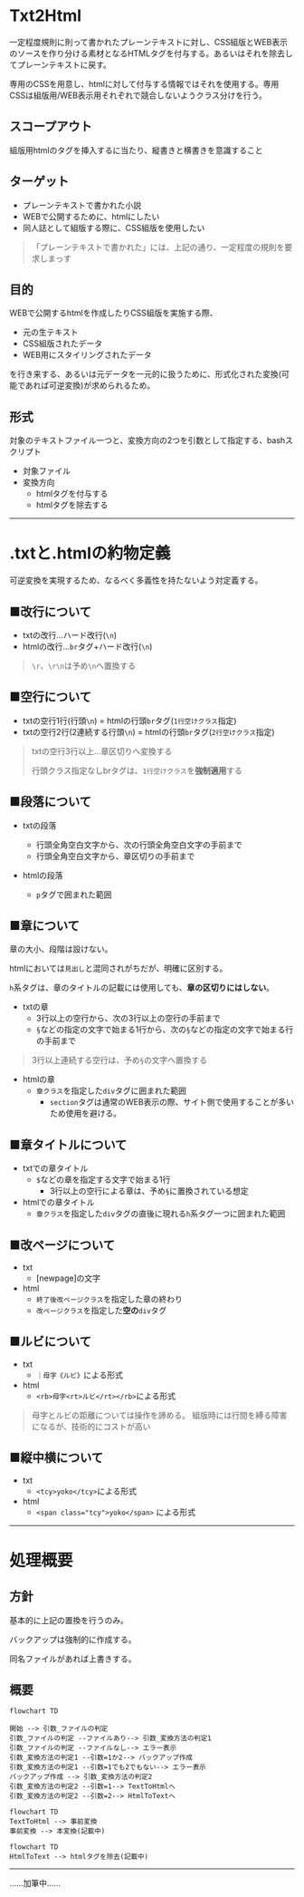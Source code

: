 # Txt2Html
一定程度規則に則って書かれたプレーンテキストに対し、CSS組版とWEB表示のソースを作り分ける素材となるHTMLタグを付与する。あるいはそれを除去してプレーンテキストに戻す。

専用のCSSを用意し、htmlに対して付与する情報ではそれを使用する。専用CSSは組版用/WEB表示用それぞれで競合しないようクラス分けを行う。

## スコープアウト
組版用htmlのタグを挿入するに当たり、縦書きと横書きを意識すること

## ターゲット
- プレーンテキストで書かれた小説
- WEBで公開するために、htmlにしたい
- 同人誌として組版する際に、CSS組版を使用したい

> 「プレーンテキストで書かれた」には、上記の通り、一定程度の規則を要求しまっす

## 目的
WEBで公開するhtmlを作成したりCSS組版を実施する際、
- 元の生テキスト
- CSS組版されたデータ
- WEB用にスタイリングされたデータ

を行き来する、あるいは元データを一元的に扱うために、形式化された変換(可能であれば可逆変換)が求められるため。

## 形式
対象のテキストファイル一つと、変換方向の2つを引数として指定する、bashスクリプト
- 対象ファイル
- 変換方向
  - htmlタグを付与する
  - htmlタグを除去する

---

# .txtと.htmlの約物定義
可逆変換を実現するため、なるべく多義性を持たないよう対定義する。

## ■改行について
- txtの改行…ハード改行(`\n`)
- htmlの改行…`br`タグ+ハード改行(`\n`)

> `\r`、`\r\n`は予め`\n`へ置換する

## ■空行について
- txtの空行1行(行頭`\n`) = htmlの行頭`br`タグ(`1行空けクラス`指定)
- txtの空行2行(2連続する行頭`\n`) = htmlの行頭`br`タグ(`2行空けクラス`指定)
> txtの空行3行以上…章区切りへ変換する
> 
> 行頭クラス指定なしbrタグは、`1行空けクラス`を**強制適用**する

## ■段落について
- txtの段落
  - 行頭全角空白文字から、次の行頭全角空白文字の手前まで 
  - 行頭全角空白文字から、章区切りの手前まで

- htmlの段落
  - `p`タグで囲まれた範囲

## ■章について
章の大小、段階は設けない。

htmlにおいては`見出し`と混同されがちだが、明確に区別する。

`h`系タグは、章のタイトルの記載には使用しても、**章の区切りにはしない**。

- txtの章
  - 3行以上の空行から、次の3行以上の空行の手前まで
  - `§`などの指定の文字で始まる1行から、次の`§`などの指定の文字で始まる行の手前まで
> 3行以上連続する空行は、予め`§`の文字へ置換する

- htmlの章
  - `章クラス`を指定した`div`タグに囲まれた範囲
    - `section`タグは通常のWEB表示の際、サイト側で使用することが多いため使用を避ける。

## ■章タイトルについて
- txtでの章タイトル
  - `$`などの章を指定する文字で始まる1行
    - 3行以上の空行による章は、予め`§`に置換されている想定
- htmlでの章タイトル
  - `章クラス`を指定した`div`タグの直後に現れる`h`系タグ一つに囲まれた範囲

## ■改ページについて
- txt
  - [newpage]の文字
- html
  - `終了後改ページクラス`を指定した章の終わり
  - `改ページクラス`を指定した**空の**`div`タグ

## ■ルビについて
- txt
  - `｜母字《ルビ》`による形式
- html
  - `<rb>母字<rt>ルビ</rt></rb>`による形式
> 母字とルビの距離については操作を諦める。
> 組版時には行間を縛る障害になるが、技術的にコストが高い

## ■縦中横について
- txt
  - `<tcy>yoko</tcy>`による形式
- html
  - `<span class="tcy">yoko</span>` による形式

---

# 処理概要

## 方針

基本的に上記の置換を行うのみ。

バックアップは強制的に作成する。

同名ファイルがあれば上書きする。

## 概要

``` mermaid 
flowchart TD

開始 --> 引数_ファイルの判定
引数_ファイルの判定 --ファイルあり--> 引数_変換方法の判定1 
引数_ファイルの判定 --ファイルなし--> エラー表示
引数_変換方法の判定1 --引数=1か2--> バックアップ作成
引数_変換方法の判定1 --引数=1でも2でもない--> エラー表示
バックアップ作成 --> 引数_変換方法の判定2
引数_変換方法の判定2 --引数=1--> TextToHtmlへ
引数_変換方法の判定2 --引数=2--> HtmlToTextへ

```

``` mermaid 
flowchart TD
TextToHtml --> 事前変換
事前変換 --> 本変換(記載中)

```

``` mermaid 
flowchart TD
HtmlToText --> htmlタグを除去(記載中)

```


---

……加筆中……

